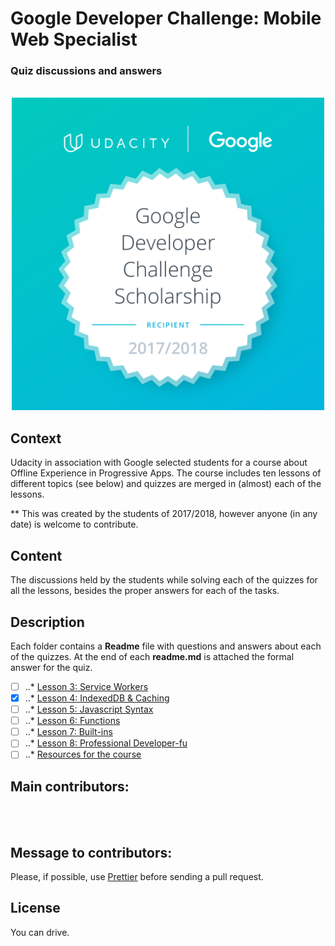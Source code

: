 # Google Developer Challenge: Mobile Web Specialist
<p align="center"> 
   <h3>Quiz discussions and answers</h3>
</p>
<p align="center"> 
  <br>
  <img width="500" src="Google-Dev-EMEA-Badge.png" alt="Badge given to the chosen
  students">
  <br>
</p>

## Context
Udacity in association with Google selected students for a course about Offline Experience 
in Progressive Apps. The course includes ten lessons of different topics (see below) and 
quizzes are merged in (almost) each of the lessons.

** This was created by the students of 2017/2018, however anyone (in any date) is welcome to contribute.

## Content
The discussions held by the students while 
solving each of the quizzes for all the lessons, besides the proper answers for each 
of the tasks. 

## Description
Each folder contains a **Readme** file with questions and answers about each 
of the quizzes. At the end of each **readme.md** is attached the formal answer for the quiz. 

- [ ] ..* [Lesson 3: Service Workers](service_worker/readme.md)
- [x] ..* [Lesson 4: IndexedDB & Caching](indexedDB/readme.md)
- [ ] ..* [Lesson 5: Javascript Syntax](javascript_syntax/readme.md)
- [ ] ..* [Lesson 6: Functions](functions/readme.md)
- [ ] ..* [Lesson 7: Built-ins](built_ins/readme.md)
- [ ] ..* [Lesson 8: Professional Developer-fu](professional_developer_fu/readme.md)
- [ ] ..* [Resources for the course](https://github.com/DomanskaGrzyb/awesome-google-mobile-web-challenge-links-2017)

## Main contributors:
  <br>
  <br>

## Message to contributors:
Please, if possible, use [Prettier](https://prettier.io/) before sending a pull request.

## License
You can drive.
